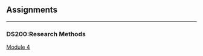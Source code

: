 ## Assignments

* * *
### DS200:Research Methods 

[Module 4](https://github.com/adityarastogi2k12/ds200/README.md)





<!-- Remove above link if you don't want to attibute -->
